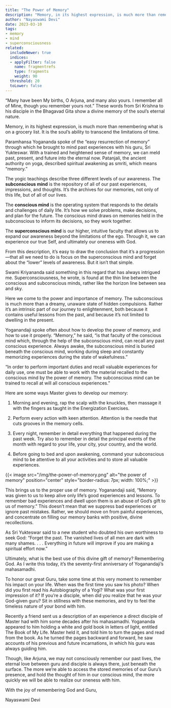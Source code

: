 ```yaml
---
title: "The Power of Memory"
description: "Memory, in its highest expression, is much more than remembering what is on a grocery list. It is the soul’s ability to transcend the limitations of time."
author: "Nayaswami Devi"
date: 2023-03-10
tags:
- memory
- mind
- superconsciousness
related:
  includeNewer: true
  indices:
  - applyFilter: false
    name: fragmentrefs
    type: fragments
    weight: 90
  threshold: 20
  toLower: false
---
```


“Many have been My births, O Arjuna, and many also yours. I remember all of Mine, though you remember yours not.” These words from Sri Krishna to his disciple in the Bhagavad Gita show a divine memory of the soul’s eternal nature.

Memory, in its highest expression, is much more than remembering what is on a grocery list. It is the soul’s ability to transcend the limitations of time.

Paramhansa Yogananda spoke of the “easy resurrection of memory” through which he brought to mind past experiences with his guru, Sri Yukteswar. With a trained and heightened sense of memory, we can meld past, present, and future into the eternal now. Patanjali, the ancient authority on yoga, described spiritual awakening as smriti, which means “memory.”

The yogic teachings describe three different levels of our awareness. The **subconscious mind** is the repository of all of our past experiences, impressions, and thoughts. It’s the archives for our memories, not only of this life, but of all of our lives.

The **conscious mind** is the operating system that responds to the details and challenges of daily life. It’s how we solve problems, make decisions, and plan for the future. The conscious mind draws on memories held in the subconscious to inform its decisions, so they work together.

The **superconscious mind** is our higher, intuitive faculty that allows us to expand our awareness beyond the limitations of the ego. Through it, we can experience our true Self, and ultimately our oneness with God.

From this description, it’s easy to draw the conclusion that it’s a progression—that all we need to do is focus on the superconscious mind and forget about the “lower” levels of awareness. But it isn’t that simple.

Swami Kriyananda said something in this regard that has always intrigued me. Superconsciousness, he wrote, is found at the thin line between the conscious and subconscious minds, rather like the horizon line between sea and sky.

Here we come to the power and importance of memory. The subconscious is much more than a dreamy, unaware state of hidden compulsions. Rather it’s an intrinsic part of our journey to enlightenment, both because it contains useful lessons from the past, and because it’s not limited to dwelling in the present.

Yoganandaji spoke often about how to develop the power of memory, and how to use it properly. “Memory,” he said, “is that faculty of the conscious mind which, through the help of the subconscious mind, can recall any past conscious experience. Always awake, the subconscious mind is buried beneath the conscious mind, working during sleep and constantly memorizing experiences during the state of wakefulness.”

“In order to perform important duties and recall valuable experiences for daily use, one must be able to work with the material recalled to the conscious mind by the power of memory. The subconscious mind can be trained to recall at will all conscious experiences.”

Here are some ways Master gives to develop our memory:

1) Morning and evening, rap the scalp with the knuckles, then massage it with the fingers as taught in the Energization Exercises.

2) Perform every action with keen attention. Attention is the needle that cuts grooves in the memory cells.

3) Every night, remember in detail everything that happened during the past week. Try also to remember in detail the principal events of the month with regard to your life, your city, your country, and the world.

4) Before going to bed and upon awakening, command your subconscious mind to be attentive to all your activities and to store all valuable experiences.

{{< image src="/img/the-power-of-memory.png" alt="the power of memory" position="center" style="border-radius: 7px; width: 100%;" >}}

This brings us to the proper use of memory. Yoganandaji said, “Memory was given to us to keep alive only life’s good experiences and lessons. To remember bad experiences and dwell upon them is an abuse of God’s gift to us of memory.” This doesn’t mean that we suppress bad experiences or ignore past mistakes. Rather, we should move on from painful experiences, and concentrate on filling our memory banks with positive, divine recollections.

As Sri Yukteswar said to a new student who doubted his own worthiness to seek God: “Forget the past. The vanished lives of all men are dark with many shames. . . . Everything in future will improve if you are making a spiritual effort now.”

Ultimately, what is the best use of this divine gift of memory? Remembering God. As I write this today, it’s the seventy-first anniversary of Yoganandaji’s mahasamadhi.

To honor our great Guru, take some time at this very moment to remember his impact on your life. When was the first time you saw his photo? When did you first read his Autobiography of a Yogi? What was your first impression of it? If you’re a disciple, when did you realize that he was your God-given guru? Sit in stillness with these memories, and try to feel the timeless nature of your bond with him.

Recently a friend sent us a description of an experience a direct disciple of Master had with him some decades after his mahasamadhi. Yogananda appeared to him holding a white and gold book in letters of light, entitled The Book of My Life. Master held it, and told him to turn the pages and read from the book. As he turned the pages backward and forward, he saw accounts of his previous and future incarnations, in which his guru was always guiding him.

Though, like Arjuna, we may not consciously remember our past lives, the eternal love between guru and disciple is always there, just beneath the surface. The more we’re able to access the stored memories of our Guru’s presence, and hold the thought of him in our conscious mind, the more quickly we will be able to realize our oneness with him.

With the joy of remembering God and Guru,

Nayaswami Devi
